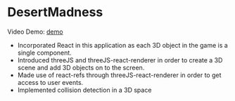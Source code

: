 # DesertMadness

Video Demo:
[demo](https://github.com/user/repo/blob/branch/other_file.md)

- Incorporated React in this application as each 3D object in the game is a single component.
- Introduced threeJS and threeJS-react-renderer in order to create a 3D scene and add 3D objects on to the screen.
- Made use of react-refs through threeJS-react-renderer in order to get access to user events.
- Implemented collision detection in a 3D space
